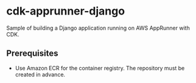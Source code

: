 # cdk-apprunner-django

Sample of building a Django application running on AWS AppRunner with CDK.

## Prerequisites

- Use Amazon ECR for the container registry. The repository must be created in advance.
